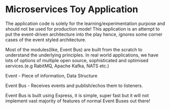 # Microservices Toy Application

The application code is solely for the learning/experimentation purpose and should not be used for production mode! This application is an attempt to put the event-driven architecture into the play hence, ignores some corner cases of the event styled architecture.

Most of the modules(like, Event Bus) are built from the scratch to understand the underlying principles. In real world applications, we have lots of options of multiple open source, sophisticated and optimised services.(e.g RabitMQ, Apache Kafka, NATS etc.) 

Event - Piece of information, Data Structure

Event Bus - Receives events and publish/echos them to listeners.

Event Bus is built using Express, it is simple, super fast but it will not implement vast majority of features of normal Event Buses out there!

